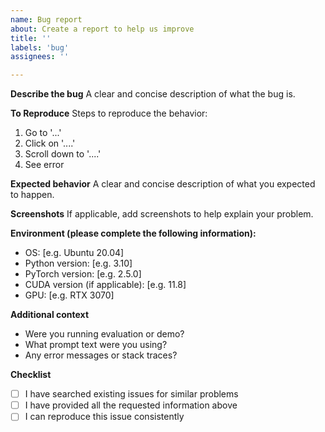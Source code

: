 ```yaml
---
name: Bug report
about: Create a report to help us improve
title: ''
labels: 'bug'
assignees: ''

---
```


**Describe the bug**
A clear and concise description of what the bug is.

**To Reproduce**
Steps to reproduce the behavior:
1. Go to '...'
2. Click on '....'
3. Scroll down to '....'
4. See error

**Expected behavior**
A clear and concise description of what you expected to happen.

**Screenshots**
If applicable, add screenshots to help explain your problem.

**Environment (please complete the following information):**
 - OS: [e.g. Ubuntu 20.04]
 - Python version: [e.g. 3.10]
 - PyTorch version: [e.g. 2.5.0]
 - CUDA version (if applicable): [e.g. 11.8]
 - GPU: [e.g. RTX 3070]

**Additional context**
- Were you running evaluation or demo?
- What prompt text were you using?
- Any error messages or stack traces?

**Checklist**
- [ ] I have searched existing issues for similar problems
- [ ] I have provided all the requested information above
- [ ] I can reproduce this issue consistently